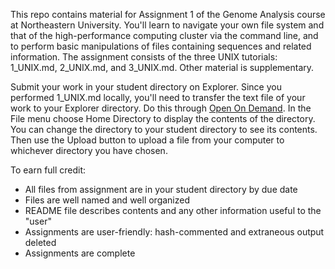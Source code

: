 This repo contains material for Assignment 1 of the Genome Analysis course at Northeastern University. You'll learn to navigate your own file system and that of the high-performance computing cluster via the command line, and to perform basic manipulations of files containing sequences and related information. The assignment consists of the three UNIX tutorials: 1_UNIX.md, 2_UNIX.md, and 3_UNIX.md. Other material is supplementary.

Submit your work in your student directory on Explorer. Since you performed 1_UNIX.md locally, you'll need to transfer the text file of your work to your Explorer directory. Do this through [Open On Demand](https://ood.explorer.northeastern.edu/). In the File menu choose Home Directory to display the contents of the directory. You can change the directory to your student directory to see its contents. Then use the Upload button to upload a file from your computer to whichever directory you have chosen.

To earn full credit:
+ All files from assignment are in your student directory by due date
+ Files are well named and well organized
+ README file describes contents and any other information useful to the "user"
+ Assignments are user-friendly: hash-commented and extraneous output deleted
+ Assignments are complete
